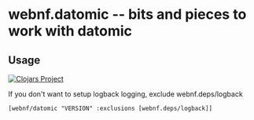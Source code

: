 # webnf.datomic -- bits and pieces to work with datomic

## Usage

[![Clojars Project](http://clojars.org/webnf/datomic/latest-version.svg)](http://clojars.org/webnf/datomic)

If you don't want to setup logback logging, exclude webnf.deps/logback

```
[webnf/datomic "VERSION" :exclusions [webnf.deps/logback]]
```
